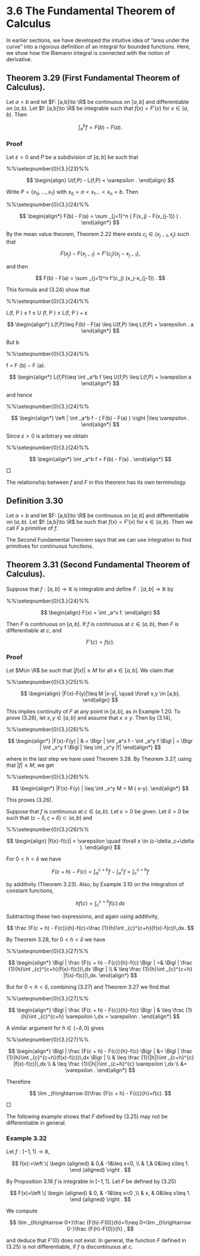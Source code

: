 # 3.6 The Fundamental Theorem of Calculus

In earlier sections, we have developed the intuitive idea of “area under the curve” into a rigorous definition of an integral for bounded functions. Here, we show how the Riemann integral is connected with the notion of derivative.

## Theorem 3.29 (First Fundamental Theorem of Calculus).

Let $a<b$ and let $F: [a,b]\to \R$ be continuous on $[a,b]$ and differentiable on $(a,b)$. Let $f: [a,b]\to \R$ be integrable such that $f(x) = F’(x)$ for $x\in (a,b)$. Then

$$
\int _a^b f = F(b) - F(a).
$$

### Proof

Let $\varepsilon >0$ and $P$ be a subdivision of $[a,b]$ be such that

%%\seteqnumber{0}{3.}{23}%%

$$
\begin{align} U(f,P) - L(f,P) < \varepsilon . \end{align}
$$

Write $P = \{x_0,\ldots ,x_1\}$ with $x_0 = a < x_1 \ldots < x_n=b$. Then

%%\seteqnumber{0}{3.}{24}%%

$$
\begin{align*} F(b) - F(a) = \sum _{j=1}^n ( F(x_j) - F(x_{j-1}) ) . \end{align*}
$$

By the mean value theorem, Theorem 2.22 there exists $c_j \in (x_{j-1},x_j)$ such that

$$
F(x_j) - F(x_{j-1}) = F’(c_j) (x_j-x_{j-1}),
$$

and then

$$
F(b) - F(a) = \sum _{j=1}^n f’(c_j) (x_j-x_{j-1}) .
$$

This formula and (3.24) show that

%%\seteqnumber{0}{3.}{24}%%

L(f, P ) ≤ f ≤ U (f, P ) ≤ L(f, P ) + ε

$$
\begin{align*} L(f,P)\leq F(b) - F(a) \leq U(f,P) \leq L(f,P) + \varepsilon . a \end{align*}
$$

But b

%%\seteqnumber{0}{3.}{24}%%

f = F (b) − F (a).

$$
\begin{align*} L(f,P)\leq \int _a^b f \leq U(f,P) \leq L(f,P) + \varepsilon a \end{align*}
$$

and hence

%%\seteqnumber{0}{3.}{24}%%

$$
\begin{align*} \left | \int _a^b f - ( F(b) - F(a) ) \right |\leq \varepsilon . \end{align*}
$$

Since $\varepsilon >0$ is arbitrary we obtain

%%\seteqnumber{0}{3.}{24}%%

$$
\begin{align*} \int _a^b f = F(b) - F(a) . \end{align*}
$$

□

The relationship between $f$ and $F$ in this theorem has its own terminology.

## Definition 3.30

Let $a<b$ and let $F: [a,b]\to \R$ be continuous on $[a,b]$ and differentiable on $(a,b)$. Let $f: [a,b]\to \R$ be such that $f(x) = F’(x)$ for $x\in (a,b)$. Then we call $F$ a primitive of $f$.

The Second Fundamental Theorem says that we can use integration to find primitives for continuous functions.

## Theorem 3.31 (Second Fundamental Theorem of Calculus).

Suppose that $f : [a, b] \rightarrow \mathbb {R}$ is integrable and define $F : [a, b] \rightarrow \mathbb {R}$ by

%%\seteqnumber{0}{3.}{24}%%

$$
\begin{align} F(x) = \int _a^x f. \end{align}
$$

Then $F$ is continuous on $[a,b]$. If $f$ is continuous at $c \in (a, b)$, then $F$ is differentiable at $c$, and

$$
F’(c) = f(c).
$$

### Proof

Let $M\in \R$ be such that $|f(x)| \leq M$ for all $x\in [a,b]$. We claim that

%%\seteqnumber{0}{3.}{25}%%

$$
\begin{align} |F(x)-F(y)|\leq M |x-y|, \quad \forall x,y \in [a,b]. \end{align}
$$

This implies continuity of $F$ at any point in $[a,b]$, as in Example 1.20. To prove (3.26), let $x,y\in [a,b]$ and assume that $x\leq y$. Then by (3.14),

%%\seteqnumber{0}{3.}{26}%%

$$
\begin{align*} |F(x)-F(y) | & = \Bigr | \int _a^x f - \int _a^y f \Bigl | = \Bigr | \int _x^y f \Bigl | \leq \int _x^y |f| \end{align*}
$$

where in the last step we have used Theorem 3.28. By Theorem 3.27, using that $|f|\leq M$, we get

%%\seteqnumber{0}{3.}{26}%%

$$
\begin{align*} |F(x)-F(y) | \leq \int _x^y M = M ( x-y). \end{align*}
$$

This proves (3.26).

Suppose that $f$ is continuous at $c\in (a,\,b)$. Let $\varepsilon >0$ be given. Let $\delta >0$ be such that $(c-\delta ,c+\delta ) \subset (a,b)$ and

%%\seteqnumber{0}{3.}{26}%%

$$
\begin{align} |f(x)-f(c)| < \varepsilon \quad \forall x \in (c-\delta ,c+\delta ). \end{align}
$$

For $0<h<\delta$ we have

$$
F(c + h) - F(c) = \int _a^{c + h} f - \int _a^c f = \int _c^{c + h} f
$$

by additivity (Theorem 3.23). Also, by Example 3.10 on the integration of constant functions,

$$
hf(c)=\int _{c}^{c+h} f(c)\,dx
$$

Subtracting these two expressions, and again using additivity,

$$
\frac {F(c + h) - F(c)}{h}-f(c)=\frac {1}{h}\int _{c}^{c+h}(f(x)-f(c))\,dx.
$$

By Theorem 3.28, for $0<h<\delta$ we have

%%\seteqnumber{0}{3.}{27}%%

$$
\begin{align*} \Bigl | \frac {F(c + h) - F(c)}{h}-f(c) \Bigr | =& \Bigl | \frac {1}{h}\int _{c}^{c+h}(f(x)-f(c))\,dx \Bigr | \\ & \leq \frac {1}{h}\int _{c}^{c+h} |f(x)-f(c)|\,dx. \end{align*}
$$

But for $0<h<\delta$, combining (3.27) and Theorem 3.27 we find that

%%\seteqnumber{0}{3.}{27}%%

$$
\begin{align*} \Bigl | \frac {F(c + h) - F(c)}{h}-f(c) \Bigr | & \leq \frac {1}{h}\int _{c}^{c+h} \varepsilon \,dx = \varepsilon . \end{align*}
$$

A similar argument for $h\in (-\delta ,0)$ gives

%%\seteqnumber{0}{3.}{27}%%

$$
\begin{align*} \Bigl | \frac {F(c + h) - F(c)}{h}-f(c) \Bigr | &= \Bigl | \frac {1}{h}\int _{c}^{c+h}(f(x)-f(c))\,dx \Bigr | \\ & \leq \frac {1}{|h|}\int _{c+h}^{c} |f(x)-f(c)|\,dx \\ & \leq \frac {1}{|h|}\int _{c+h}^{c} \varepsilon \,dx \\ &= \varepsilon . \end{align*}
$$

Therefore

$$
\lim _{h\rightarrow 0}\frac {F(c + h) - F(c)}{h}=f(c).
$$

□

The following example shows that $F$ defined by (3.25) may not be differentiable in general.

### Example 3.32

Let $f:[-1,1]\rightarrow \mathbb {R}$,

$$
f(x):=\left \{ \begin {aligned} & 0,& -1&\leq x<0, \\ & 1,& 0&\leq x\leq 1. \end {aligned} \right .
$$

By Proposition 3.16 $f$ is integrable in $[-1,1]$. Let $F$ be defined by (3.25)

$$
F(x)=\left \{ \begin {aligned} & 0, & -1&\leq x<0 ,\\ & x, & 0&\leq x\leq 1. \end {aligned} \right .
$$

We compute

$$
\lim _{h\rightarrow 0+}\frac {F(h)-F(0)}{h}=1\neq 0=\lim _{h\rightarrow 0-}\frac {F(h)-F(0)}{h} ,
$$

and deduce that $F’(0)$ does not exist. In general, the function $F$ defined in (3.25) is not differentiable, if $f$ is discontinuous at $c$.
